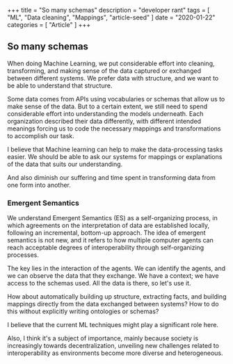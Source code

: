 +++
title = "So many schemas"
description = "developer rant"
tags = [
    "ML",
    "Data cleaning",
    "Mappings",
    "article-seed"
]
date = "2020-01-22"
categories = [
    "Article"
]
+++

## So many schemas

When doing Machine Learning, we put considerable effort into cleaning, transforming, and making sense of the data captured or exchanged between different systems. We prefer data with structure, and we want to be able to understand that structure. 

Some data comes from APIs using vocabularies or schemas that allow us to make sense of the data. But to a certain extent, we still need to spend considerable effort into understanding the models underneath. Each organization described their data differently, with different intended meanings forcing us to code the necessary mappings and transformations to accomplish our task.

I believe that Machine learning can help to make the data-processing tasks easier. We should be able to ask our systems for mappings or explanations of the data that suits our understanding. 

And also diminish our suffering and time spent in transforming data from one form into another.

### Emergent Semantics

We understand Emergent Semantics (ES) as a self-organizing process, in which agreements on the interpretation of data are established locally, following an incremental, bottom-up approach. The idea of emergent semantics is not new, and it refers to how multiple computer agents can reach acceptable degrees of interoperability through self-organizing processes.

The key lies in the interaction of the agents. We can identify the agents, and we can observe the data that they exchange. We have a context; we have access to the schemas used. All the data is there, so let's use it.

How about automatically building up structure, extracting facts, and building mappings directly from the data exchanged between systems?
How to do this without explicitly writing ontologies or schemas?

I believe that the current ML techniques might play a significant role here. 

Also, I think it's a subject of importance, mainly because society is increasingly towards decentralization, unveiling new challenges related to interoperability as environments become more diverse and heterogeneous.
